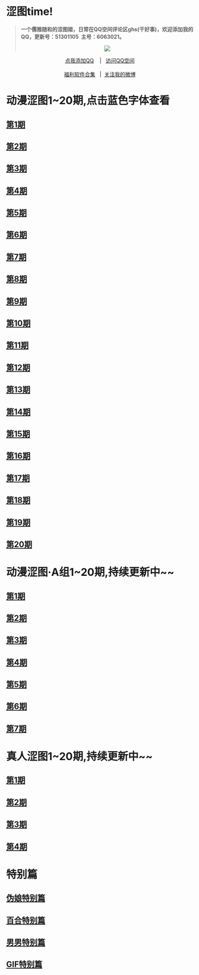 <!DOCTYPE html PUBLIC "-//W3C//DTD XHTML 1.0 Transitional//EN" "http://www.w3.org/TR/xhtml1/DTD/xhtml1-transitional.dtd">
<html xmlns="http://www.w3.org/1999/xhtml">
<head>
<meta http-equiv="Content-Type" content="text/html; charset=utf-8" />

</head>
<h1>涩图time!</h1>


<blockquote>
<p><strong>一个儒雅随和的涩图姬，日常在QQ空间评论区ghs(干好事)，欢迎添加我的QQ，更新号：51301105&nbsp&nbsp主号：6063021。</strong></p>
<div align="center"<a href="https://sm.ms/image/PaZDhse3pEOTFX7" target="_blank"><img src="https://i.loli.net/2020/06/13/PaZDhse3pEOTFX7.gif" /></a></blockquote></div>
<div align="center"><p><a href="https://qm.qq.com/cgi-bin/qm/qr?k=VHVfncJChRrSp_NGJrlJNgYpoaZ9ukMV
" rel="nofollow">点我添加QQ</a>&nbsp&nbsp&nbsp | &nbsp&nbsp;<a href="https://mp.qzone.qq.com/u/51301105?uin=51301105&is_famous_space=1&brand_flag=0
" rel="nofollow">访问QQ空间</a><br/><br><a href="https://sharechain.qq.com/7dda352a308c9fe40d60cb3649111549
">福利软件合集</a> &nbsp&nbsp|&nbsp&nbsp;<a href="https://weibo.com/u/6101833251">关注我的微博</a></p></div>
<body>
<h1>动漫涩图1~20期,点击蓝色字体查看</h1>
<h2><a href="https://sharechain.qq.com/675076f5fb38467b19c16bbdbbab9ecf">第1期</a></h3>
<h2><a href="https://sharechain.qq.com/c9e8b4ab6a196b4810c13926e071ef8c">第2期</a></h3>
<h2><a href="https://sharechain.qq.com/c3ab1d9050900266f99209009a81d692">第3期</a></h3>
<h2><a href="https://sharechain.qq.com/bfcc78718121e1d4c0f2e52af85624a5">第4期</a></h3>
<h2><a href="https://sharechain.qq.com/42579d956bbbcd80db852bcba3c17534">第5期</a></h3>
<h2><a href="https://sharechain.qq.com/867938335f5223f96625daa2d115a821">第6期</a></h3>
<h2><a href="https://sharechain.qq.com/343b18fe9dac838c147dd787a4e08b99">第7期</a></h3>
<h2><a href="https://sharechain.qq.com/f09a067fdadc44930ba6d21d75776057">第8期</a></h3>
<h2><a href="https://sharechain.qq.com/c6c3b4eaba6062bda10421e90e101291">第9期</a></h3>
<h2><a href="https://sharechain.qq.com/56d26e4833f1e926eef0b39f8a2d7b9b">第10期</a></h3>
<h2><a href="https://sharechain.qq.com/824a36ef595df8bccb5827e99cd93ccb">第11期</a></h3>
<h2><a href="https://sharechain.qq.com/abdbe64fb0263adf2615afc50f642d66">第12期</a></h3>
<h2><a href="https://sharechain.qq.com/21cf768c38732a04eeab76e63606e2b7">第13期</a></h3>
<h2><a href="https://sharechain.qq.com/eeb2e6d1db591dd2c39bd513e239ab4f">第14期</a></h3>
<h2><a href="https://sharechain.qq.com/86af29db3d782a123c2012c97df6f407">第15期</a></h3>
<h2><a href="https://sharechain.qq.com/60c3f858f14b081b83674f564b7c4710">第16期</a></h3>
<h2><a href="https://sharechain.qq.com/cb8e6f87ea1bd2560d828d18847d03ec">第17期</a></h3>
<h2><a href="https://sharechain.qq.com/e8762649c9b045d9ee25cd3e3c0c507f">第18期</a></h3>
<h2><a href="https://sharechain.qq.com/6100ed5687b4566ff4dbd5737a175979">第19期</a></h3>
<h2><a href="https://sharechain.qq.com/4c1269a9845ffc32884ec6e8f2c3f386">第20期</a></h3>
<h1>动漫涩图·A组1~20期,持续更新中~~</h1>
<h2><a href="https://sharechain.qq.com/bf9f1ca1fdec0236228ec314790e9029">第1期</a></h3>
<h2><a href="https://sharechain.qq.com/5361f2f8b714e262dc50df6bea925be9">第2期</a></h3>
<h2><a href="https://sharechain.qq.com/db242a7498872d80d93425ddaa68c2f7">第3期</a></h3>
<h2><a href="https://sharechain.qq.com/09d42f45f04e82933e6f696d8ffba581">第4期</a></h3>
<h2><a href="https://sharechain.qq.com/590afef1579219b542bf57276cc5a53e">第5期</a></h3>
<h2><a href="https://sharechain.qq.com/b58d581a70b68fb121adaf393d0d7c05">第6期</a></h3>
<h2><a href="https://sharechain.qq.com/f2b8060e5170474696b7f5c744173cba">第7期</a></h3>
<h1>真人涩图1~20期,持续更新中~~</h1>
<h2><a href="https://sharechain.qq.com/8912c1e04544e3997e9f0f5fc1388110">第1期</a></h3>
<h2><a href="https://sharechain.qq.com/0d747f6b33450aed12d11441df6686f0">第2期</a></h3>
<h2><a href="https://sharechain.qq.com/38e9d60fbd25163c5d34590ccad575c9">第3期</a></h3>
<h2><a href="https://sharechain.qq.com/eaaf2a4cb8cfc03be43fbb4c1313109a">第4期</a></h3>
<h1>特别篇</h1>
<h2><a href="https://sharechain.qq.com/8e59e606a7682c113747b3f0c114ebf0">伪娘特别篇</a></h3>
<h2><a href="https://sharechain.qq.com/ef52b41b88aa434dd3bfde7e4c2e6eda">百合特别篇</a></h3>
<h2><a href="https://sharechain.qq.com/46d07287befeeda1b3e200d9d256a84e">男男特别篇</a></h3>
<h2><a href="https://sharechain.qq.com/9866595d682d78a6e424929e4b132f33">GIF特别篇</a></h3>
</body>
</html>
